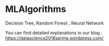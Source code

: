 # MLAlgorithms
Decision Tree, Random Forest , Neural Network

You can find detailed explanations in our blog : https://datascience2018spring.wordpress.com/
